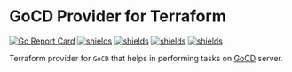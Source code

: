 # GoCD Provider for Terraform


[![Go Report Card](https://goreportcard.com/badge/github.com/nikhilsbhat/terraform-provider-gocd)](https://goreportcard.com/report/github.com/nikhilsbhat/terraform-provider-gocd)
[![shields](https://img.shields.io/badge/license-MIT-blue)](https://github.com/nikhilsbhat/terraform-provider-gocd/blob/master/LICENSE)
[![shields](https://godoc.org/github.com/nikhilsbhat/terraform-provider-gocd?status.svg)](https://godoc.org/github.com/nikhilsbhat/terraform-provider-gocd)
[![shields](https://img.shields.io/github/v/tag/nikhilsbhat/terraform-provider-gocd.svg)](https://github.com/nikhilsbhat/terraform-provider-gocd/tags)
[![shields](https://img.shields.io/github/downloads/nikhilsbhat/terraform-provider-gocd/total.svg)](https://github.com/nikhilsbhat/terraform-provider-gocd/releases)

Terraform provider for `GoCD` that helps in performing tasks on [GoCD](https://www.gocd.org/) server.

